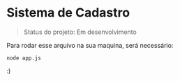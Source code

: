 # Sistema de Cadastro #

> Status do projeto: Em desenvolvimento

Para rodar esse arquivo na sua maquina, será necessário:

```
node app.js
```
:)